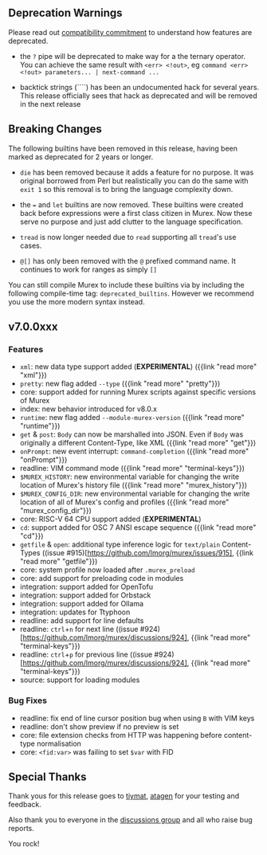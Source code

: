 ## Deprecation Warnings

Please read out [compatibility commitment](https://murex.rocks/compatibility.html) to understand how features are deprecated.

* the `?` pipe will be deprecated to make way for a the ternary operator. You can achieve the same result with `<err> <!out>`, eg `command <err> <!out> parameters... | next-command ...`

* backtick strings (````) has been an undocumented hack for several years. This release officially sees that hack as deprecated and will be removed in the next release

## Breaking Changes

The following builtins have been removed in this release, having been marked as deprecated for 2 years or longer.

* `die` has been removed because it adds a feature for no purpose. It was original borrowed from Perl but realistically you can do the same with `exit 1` so this removal is to bring the language complexity down.

* the `=` and `let` builtins are now removed. These builtins were created back before expressions were a first class citizen in Murex. Now these serve no purpose and just add clutter to the language specification.

* `tread` is now longer needed due to `read` supporting all `tread`'s use cases.

* `@[]` has only been removed with the `@` prefixed command name. It continues to work for ranges as simply `[]`

You can still compile Murex to include these builtins via by including the following compile-time tag: `deprecated_builtins`. However we recommend you use the more modern syntax instead.

## v7.0.0xxx

### Features

* `xml`: new data type support added (**EXPERIMENTAL**) ({{link "read more" "xml"}})
* `pretty`: new flag added `--type` ({{link "read more" "pretty"}})
* core: support added for running Murex scripts against specific versions of Murex
* index: new behavior introduced for v8.0.x
* `runtime`: new flag added `--module-murex-version` ({{link "read more" "runtime"}})
* `get` & `post`: `Body` can now be marshalled into JSON. Even if `Body` was originally a different Content-Type, like XML ({{link "read more" "get"}})
* `onPrompt`: new event interrupt: `command-completion` ({{link "read more" "onPrompt"}})
* readline: VIM command mode ({{link "read more" "terminal-keys"}})
* `$MUREX_HISTORY`: new environmental variable for changing the write location of Murex's history file ({{link "read more" "murex_history"}})
* `$MUREX_CONFIG_DIR`: new environmental variable for changing the write location of all of Murex's config and profiles ({{link "read more" "murex_config_dir"}})
* core: RISC-V 64 CPU support added (**EXPERIMENTAL**)
* `cd`: support added for OSC 7 ANSI escape sequence ({{link "read more" "cd"}})
* `getfile` & `open`: additional type inference logic for `text/plain` Content-Types ((issue #915)[https://github.com/lmorg/murex/issues/915], {{link "read more" "getfile"}})
* core: system profile now loaded after `.murex_preload`
* core: add support for preloading code in modules
* integration: support added for OpenTofu
* integration: support added for Orbstack
* integration: support added for Ollama
* integration: updates for Ttyphoon
* readline: add support for line defaults
* readline: `ctrl`+`n` for next line ((issue #924)[https://github.com/lmorg/murex/discussions/924], {{link "read more" "terminal-keys"}})
* readline: `ctrl`+`p` for previous line ((issue #924)[https://github.com/lmorg/murex/discussions/924], {{link "read more" "terminal-keys"}})
* source: support for loading modules

### Bug Fixes

* readline: fix end of line cursor position bug when using `B` with VIM keys
* readline: don't show preview if no preview is set
* core: file extension checks from HTTP was happening before content-type normalisation
* core: `<fid:var>` was failing to set `$var` with FID

## Special Thanks

Thank yous for this release goes to [tiymat](https://github.com/tiymat), [atagen](https://github.com/atagen) for your testing and feedback.

Also thank you to everyone in the [discussions group](https://github.com/lmorg/murex/discussions) and all who raise bug reports.

You rock!

